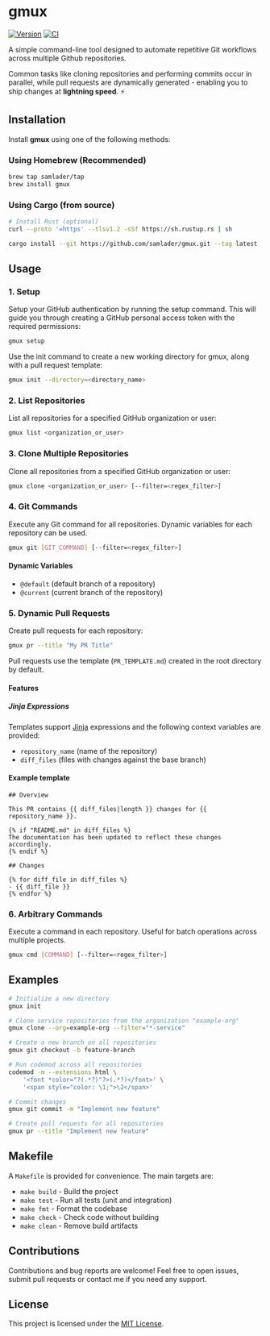 # gmux

[![Version](https://img.shields.io/badge/version-1.0.0-blue.svg)](https://github.com/samlader/gmux/releases/tag/v1.0.0)
[![CI](https://github.com/samlader/gmux/actions/workflows/ci.yml/badge.svg)](https://github.com/samlader/gmux/actions/workflows/ci.yml)

A simple command-line tool designed to automate repetitive Git workflows across multiple Github repositories.

Common tasks like cloning repositories and performing commits occur in parallel, while pull requests are dynamically generated - enabling you to ship changes at **lightning speed**. ⚡

## Installation

Install **gmux** using one of the following methods:

### Using Homebrew (Recommended)

```bash
brew tap samlader/tap
brew install gmux
```

### Using Cargo (from source)

```bash
# Install Rust (optional)
curl --proto '=https' --tlsv1.2 -sSf https://sh.rustup.rs | sh

cargo install --git https://github.com/samlader/gmux.git --tag latest
```

## Usage

### 1. Setup

Setup your GitHub authentication by running the setup command. This will guide you through creating a GitHub personal access token with the required permissions:

```bash
gmux setup
```

Use the init command to create a new working directory for gmux, along with a pull request template:

```bash
gmux init --directory=<directory_name>
```

### 2. List Repositories

List all repositories for a specified GitHub organization or user:

```bash
gmux list <organization_or_user>
```

### 3. Clone Multiple Repositories

Clone all repositories from a specified GitHub organization or user:

```bash
gmux clone <organization_or_user> [--filter=<regex_filter>]
```

### 4. Git Commands

Execute any Git command for all repositories. Dynamic variables for each repository can be used.

```bash
gmux git [GIT_COMMAND] [--filter=<regex_filter>]
```

#### Dynamic Variables

- `@default` (default branch of a repository)
- `@current` (current branch of the repository)

### 5. Dynamic Pull Requests

Create pull requests for each repository:

```bash
gmux pr --title "My PR Title"
```

<!--
> [!NOTE]
> This command will launch pre-populated draft in your browser. For safety reasons, submission of a PR is a manual action. -->

Pull requests use the template (`PR_TEMPLATE.md`) created in the root directory by default.

#### Features

##### Jinja Expressions

Templates support [Jinja](https://jinja.palletsprojects.com/en/3.1.x/) expressions and the following context variables are provided:

- `repository_name` (name of the repository)
- `diff_files` (files with changes against the base branch)

#### Example template

```jinja
## Overview

This PR contains {{ diff_files|length }} changes for {{ repository_name }}.

{% if "README.md" in diff_files %}
The documentation has been updated to reflect these changes accordingly.
{% endif %}

## Changes

{% for diff_file in diff_files %}
- {{ diff_file }}
{% endfor %}
```

### 6. Arbitrary Commands

Execute a command in each repository. Useful for batch operations across multiple projects.

```bash
gmux cmd [COMMAND] [--filter=<regex_filter>]
```

## Examples

```bash
# Initialize a new directory
gmux init

# Clone service repositories from the organization "example-org"
gmux clone --org=example-org --filter="*-service"

# Create a new branch on all repositories
gmux git checkout -b feature-branch

# Run codemod across all repositories
codemod -m --extensions html \
    '<font *color="?(.*?)"?>(.*?)</font>' \
    '<span style="color: \1;">\2</span>'

# Commit changes
gmux git commit -m "Implement new feature"

# Create pull requests for all repositories
gmux pr --title "Implement new feature"
```

## Makefile

A `Makefile` is provided for convenience. The main targets are:

- `make build` - Build the project
- `make test` - Run all tests (unit and integration)
- `make fmt` - Format the codebase
- `make check` - Check code without building
- `make clean` - Remove build artifacts

## Contributions

Contributions and bug reports are welcome! Feel free to open issues, submit pull requests or contact me if you need any support.

## License

This project is licensed under the [MIT License](LICENSE).
